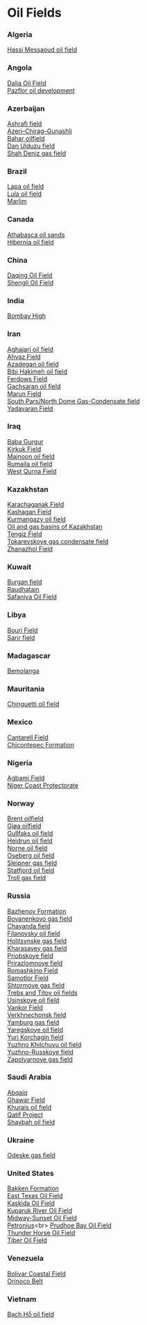 # Oil Fields
### Algeria
[Hassi Messaoud oil field](https://en.wikipedia.org/wiki/Hassi_Messaoud_oil_field)<br>
### Angola
[Dalia Oil Field](https://en.wikipedia.org/wiki/Dalia_Oil_Field)<br>
[Pazflor oil development](https://en.wikipedia.org/wiki/Pazflor_oil_development)<br>
### Azerbaijan
[Ashrafi field](https://en.wikipedia.org/wiki/Ashrafi_field)<br>
[Azeri–Chirag–Gunashli](https://en.wikipedia.org/wiki/Azeri%E2%80%93Chirag%E2%80%93Gunashli)<br>
[Bahar oilfield](https://en.wikipedia.org/wiki/Bahar_oilfield)<br>
[Dan Ulduzu field](https://en.wikipedia.org/wiki/Dan_Ulduzu_field)<br>
[Shah Deniz gas field](https://en.wikipedia.org/wiki/Shah_Deniz_gas_field)<br>
### Brazil
[Lapa oil field](https://en.wikipedia.org/wiki/Lapa_oil_field)<br>
[Lula oil field](https://en.wikipedia.org/wiki/Lula_oil_field)<br>
[Marlim](https://en.wikipedia.org/wiki/Marlim)<br>
### Canada
[Athabasca oil sands](https://en.wikipedia.org/wiki/Athabasca_oil_sands)<br>
[Hibernia oil field](https://en.wikipedia.org/wiki/Hibernia_oil_field)<br>
### China
[Daqing Oil Field](https://en.wikipedia.org/wiki/Daqing_Oil_Field)<br>
[Shengli Oil Field](https://en.wikipedia.org/wiki/Shengli_Oil_Field)<br>
### India
[Bombay High](https://en.wikipedia.org/wiki/Bombay_High)<br>
### Iran
[Aghajari oil field](https://en.wikipedia.org/wiki/Aghajari_oil_field)<br>
[Ahvaz Field](https://en.wikipedia.org/wiki/Ahvaz_Field)<br>
[Azadegan oil field](https://en.wikipedia.org/wiki/Azadegan_oil_field)<br>
[Bibi Hakimeh oil field](https://en.wikipedia.org/wiki/Bibi_Hakimeh_oil_field)<br>
[Ferdows Field](https://en.wikipedia.org/wiki/Ferdows_Field)<br>
[Gachsaran oil field](https://en.wikipedia.org/wiki/Gachsaran_oil_field)<br>
[Marun Field](https://en.wikipedia.org/wiki/Marun_Field)<br>
[South Pars/North Dome Gas-Condensate field](https://en.wikipedia.org/wiki/South_Pars/North_Dome_Gas-Condensate_field)<br>
[Yadavaran Field](https://en.wikipedia.org/wiki/Yadavaran_Field)<br>
### Iraq
[Baba Gurgur](https://en.wikipedia.org/wiki/Baba_Gurgur)<br>
[Kirkuk Field](https://en.wikipedia.org/wiki/Kirkuk_Field)<br>
[Majnoon oil field](https://en.wikipedia.org/wiki/Majnoon_oil_field)<br>
[Rumaila oil field](https://en.wikipedia.org/wiki/Rumaila_oil_field)<br>
[West Qurna Field](https://en.wikipedia.org/wiki/West_Qurna_Field)<br>
### Kazakhstan
[Karachaganak Field](https://en.wikipedia.org/wiki/Karachaganak_Field)<br>
[Kashagan Field](https://en.wikipedia.org/wiki/Kashagan_Field)<br>
[Kurmangazy oil field](https://en.wikipedia.org/wiki/Kurmangazy_oil_field)<br>
[Oil and gas basins of Kazakhstan](https://en.wikipedia.org/wiki/Oil_and_gas_basins_of_Kazakhstan)<br>
[Tengiz Field](https://en.wikipedia.org/wiki/Tengiz_Field)<br>
[Tokarevskoye gas condensate field](https://en.wikipedia.org/wiki/Tokarevskoye_gas_condensate_field)<br>
[Zhanazhol Field](https://en.wikipedia.org/wiki/Zhanazhol_Field)<br>
### Kuwait
[Burgan field](https://en.wikipedia.org/wiki/Burgan_field)<br>
[Raudhatain](https://en.wikipedia.org/wiki/Raudhatain)<br>
[Safaniya Oil Field](https://en.wikipedia.org/wiki/Safaniya_Oil_Field)<br>
### Libya
[Bouri Field](https://en.wikipedia.org/wiki/Bouri_Field)<br>
[Sarir field](https://en.wikipedia.org/wiki/Sarir_field)<br>
### Madagascar
[Bemolanga](https://en.wikipedia.org/wiki/Bemolanga)<br>
### Mauritania
[Chinguetti oil field](https://en.wikipedia.org/wiki/Chinguetti_oil_field)<br>
### Mexico
[Cantarell Field](https://en.wikipedia.org/wiki/Cantarell_Field)<br>
[Chicontepec Formation](https://en.wikipedia.org/wiki/Chicontepec_Formation)<br>
### Nigeria
[Agbami Field](https://en.wikipedia.org/wiki/Agbami_Field)<br>
[Niger Coast Protectorate](https://en.wikipedia.org/wiki/Niger_Coast_Protectorate)<br>
### Norway
[Brent oilfield](https://en.wikipedia.org/wiki/Brent_oilfield)<br>
[Gjøa oilfield](https://en.wikipedia.org/wiki/Gj%C3%B8a_oilfield)<br>
[Gullfaks oil field](https://en.wikipedia.org/wiki/Gullfaks_oil_field)<br>
[Heidrun oil field](https://en.wikipedia.org/wiki/Heidrun_oil_field)<br>
[Norne oil field](https://en.wikipedia.org/wiki/Norne_oil_field)<br>
[Oseberg oil field](https://en.wikipedia.org/wiki/Oseberg_oil_field)<br>
[Sleipner gas field](https://en.wikipedia.org/wiki/Sleipner_gas_field)<br>
[Statfjord oil field](https://en.wikipedia.org/wiki/Statfjord_oil_field)<br>
[Troll gas field](https://en.wikipedia.org/wiki/Troll_gas_field)<br>
### Russia
[Bazhenov Formation](https://en.wikipedia.org/wiki/Bazhenov_Formation)<br>
[Bovanenkovo gas field](https://en.wikipedia.org/wiki/Bovanenkovo_gas_field)<br>
[Chayanda field](https://en.wikipedia.org/wiki/Chayanda_field)<br>
[Filanovsky oil field](https://en.wikipedia.org/wiki/Filanovsky_oil_field)<br>
[Holitsynske gas field](https://en.wikipedia.org/wiki/Holitsynske_gas_field)<br>
[Kharasavey gas field](https://en.wikipedia.org/wiki/Kharasavey_gas_field)<br>
[Priobskoye field](https://en.wikipedia.org/wiki/Priobskoye_field)<br>
[Prirazlomnoye field](https://en.wikipedia.org/wiki/Prirazlomnoye_field)<br>
[Romashkino Field](https://en.wikipedia.org/wiki/Romashkino_Field)<br>
[Samotlor Field](https://en.wikipedia.org/wiki/Samotlor_Field)<br>
[Shtormove gas field](https://en.wikipedia.org/wiki/Shtormove_gas_field)<br>
[Trebs and Titov oil fields](https://en.wikipedia.org/wiki/Trebs_and_Titov_oil_fields)<br>
[Usinskoye oil field](https://en.wikipedia.org/wiki/Usinskoye_oil_field)<br>
[Vankor Field](https://en.wikipedia.org/wiki/Vankor_Field)<br>
[Verkhnechonsk field](https://en.wikipedia.org/wiki/Verkhnechonsk_field)<br>
[Yamburg gas field](https://en.wikipedia.org/wiki/Yamburg_gas_field)<br>
[Yaregskoye oil field](https://en.wikipedia.org/wiki/Yaregskoye_oil_field)<br>
[Yuri Korchagin field](https://en.wikipedia.org/wiki/Yuri_Korchagin_field)<br>
[Yuzhno Khilchuyu oil field](https://en.wikipedia.org/wiki/Yuzhno_Khilchuyu_oil_field)<br>
[Yuzhno-Russkoye field](https://en.wikipedia.org/wiki/Yuzhno-Russkoye_field)<br>
[Zapolyarnoye gas field](https://en.wikipedia.org/wiki/Zapolyarnoye_gas_field)<br>
### Saudi Arabia
[Abqaiq](https://en.wikipedia.org/wiki/Abqaiq)<br>
[Ghawar Field](https://en.wikipedia.org/wiki/Ghawar_Field)<br>
[Khurais oil field](https://en.wikipedia.org/wiki/Khurais_oil_field)<br>
[Qatif Project](https://en.wikipedia.org/wiki/Qatif_Project)<br>
[Shaybah oil field](https://en.wikipedia.org/wiki/Shaybah_oil_field)<br>
### Ukraine
[Odeske gas field](https://en.wikipedia.org/wiki/Odeske_gas_field)<br>
### United States
[Bakken Formation](https://en.wikipedia.org/wiki/Bakken_Formation)<br>
[East Texas Oil Field](https://en.wikipedia.org/wiki/East_Texas_Oil_Field)<br>
[Kaskida Oil Field](https://en.wikipedia.org/wiki/Kaskida_Oil_Field)<br>
[Kuparuk River Oil Field](https://en.wikipedia.org/wiki/Kuparuk_River_Oil_Field)<br>
[Midway-Sunset Oil Field](https://en.wikipedia.org/wiki/Midway-Sunset_Oil_Field)<br>
[Petronius](https://en.wikipedia.org/wiki/Petronius_(oil_platform))<br>
[Prudhoe Bay Oil Field](https://en.wikipedia.org/wiki/Prudhoe_Bay_Oil_Field)<br>
[Thunder Horse Oil Field](https://en.wikipedia.org/wiki/Thunder_Horse_Oil_Field)<br>
[Tiber Oil Field](https://en.wikipedia.org/wiki/Tiber_Oil_Field)<br>
### Venezuela
[Bolivar Coastal Field](https://en.wikipedia.org/wiki/Bolivar_Coastal_Field)<br>
[Orinoco Belt](https://en.wikipedia.org/wiki/Orinoco_Belt)<br>
### Vietnam
[Bạch Hổ oil field](https://en.wikipedia.org/wiki/B%E1%BA%A1ch_H%E1%BB%95_oil_field)<br>
